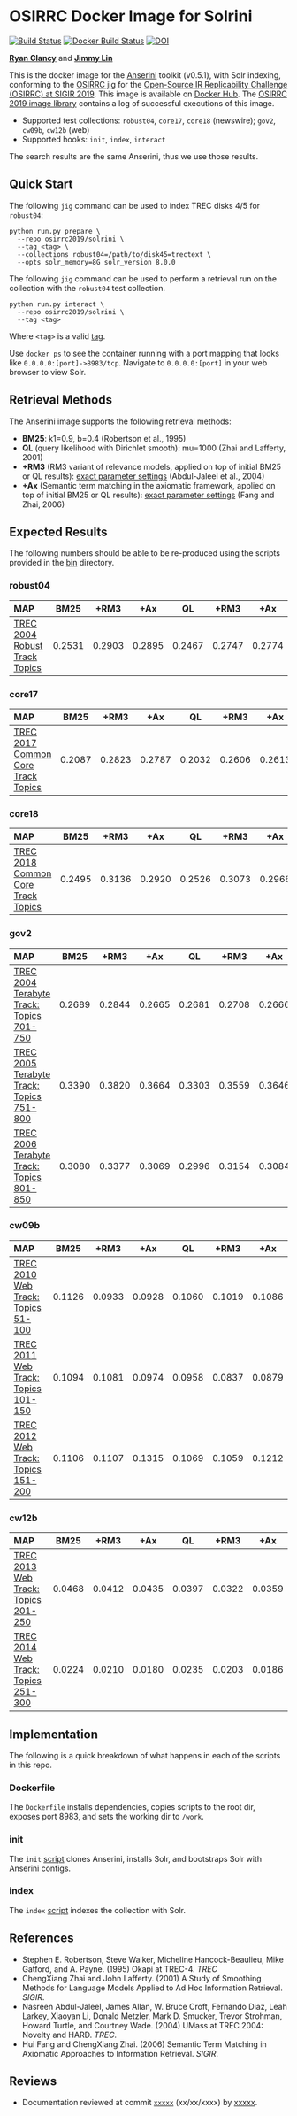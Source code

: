 # OSIRRC Docker Image for Solrini

[![Build Status](https://travis-ci.com/osirrc/solrini-docker.svg?branch=master)](https://travis-ci.com/osirrc/solrini-docker)
[![Docker Build Status](https://img.shields.io/docker/cloud/build/osirrc2019/solrini.svg)](https://hub.docker.com/r/osirrc2019/solrini)
[![DOI](https://zenodo.org/badge/182200684.svg)](https://zenodo.org/badge/latestdoi/182200684)

[**Ryan Clancy**](https://github.com/r-clancy/) and [**Jimmy Lin**](https://github.com/lintool/)

This is the docker image for the [Anserini](http://anserini.io/) toolkit (v0.5.1), with Solr indexing, conforming to the [OSIRRC jig](https://github.com/osirrc/jig/) for the [Open-Source IR Replicability Challenge (OSIRRC) at SIGIR 2019](https://osirrc.github.io/osirrc2019/).
This image is available on [Docker Hub](https://hub.docker.com/r/osirrc2019/solrini).
The [OSIRRC 2019 image library](https://github.com/osirrc/osirrc2019-library) contains a log of successful executions of this image.

+ Supported test collections: `robust04`, `core17`, `core18` (newswire); `gov2`, `cw09b`, `cw12b` (web)
+ Supported hooks: `init`, `index`, `interact`

The search results are the same Anserini, thus we use those results.

## Quick Start

The following `jig` command can be used to index TREC disks 4/5 for `robust04`:

```
python run.py prepare \
  --repo osirrc2019/solrini \
  --tag <tag> \
  --collections robust04=/path/to/disk45=trectext \
  --opts solr_memory=8G solr_version 8.0.0
```

The following `jig` command can be used to perform a retrieval run on the collection with the `robust04` test collection.

```
python run.py interact \
  --repo osirrc2019/solrini \
  --tag <tag>
```

Where `<tag>` is a valid [tag](https://github.com/osirrc/solrini-docker/tags).

Use `docker ps` to see the container running with a port mapping that looks like `0.0.0.0:[port]->8983/tcp`. Navigate to `0.0.0.0:[port]` in your web browser to view Solr.

## Retrieval Methods

The Anserini image supports the following retrieval methods:

+ **BM25**: k1=0.9, b=0.4 (Robertson et al., 1995)
+ **QL** (query likelihood with Dirichlet smooth): mu=1000 (Zhai and Lafferty, 2001)
+ **+RM3** (RM3 variant of relevance models, applied on top of initial BM25 or QL results): [exact parameter settings](https://github.com/castorini/anserini/blob/master/src/main/java/io/anserini/search/SearchArgs.java) (Abdul-Jaleel et al., 2004)
+ **+Ax** (Semantic term matching in the axiomatic framework, applied on top of initial BM25 or QL results): [exact parameter settings](https://github.com/castorini/anserini/blob/master/src/main/java/io/anserini/search/SearchArgs.java) (Fang and Zhai, 2006)

## Expected Results

The following numbers should be able to be re-produced using the scripts provided in the [bin](bin) directory.

### robust04

MAP                                     | BM25      | +RM3      | +Ax       | QL        | +RM3      | +Ax       |
:---------------------------------------|-----------|-----------|-----------|-----------|-----------|-----------|
[TREC 2004 Robust Track Topics](http://trec.nist.gov/data/robust/04.testset.gz)| 0.2531    | 0.2903    | 0.2895    | 0.2467    | 0.2747    | 0.2774    |

### core17

MAP                                     | BM25      | +RM3      | +Ax       | QL        | +RM3      | +Ax       |
:---------------------------------------|-----------|-----------|-----------|-----------|-----------|-----------|
[TREC 2017 Common Core Track Topics](https://trec.nist.gov/data/core/core_nist.txt)| 0.2087    | 0.2823    | 0.2787    | 0.2032    | 0.2606    | 0.2613    |

### core18

MAP                                     | BM25      | +RM3  | +Ax   | QL        | +RM3    | +Ax     |
:---------------------------------------|-----------|-----------|-----------|-----------|-----------|-----------|
[TREC 2018 Common Core Track Topics](https://trec.nist.gov/data/core/topics2018.txt)| 0.2495    | 0.3136    | 0.2920    | 0.2526    | 0.3073    | 0.2966    |

### gov2

MAP                                     | BM25      | +RM3      | +Ax       | QL        | +RM3      | +Ax       |
:---------------------------------------|-----------|-----------|-----------|-----------|-----------|-----------|
[TREC 2004 Terabyte Track: Topics 701-750](http://trec.nist.gov/data/terabyte04.html)| 0.2689    | 0.2844    | 0.2665    | 0.2681    | 0.2708    | 0.2666    |
[TREC 2005 Terabyte Track: Topics 751-800](http://trec.nist.gov/data/terabyte05.html)| 0.3390    | 0.3820    | 0.3664    | 0.3303    | 0.3559    | 0.3646    |
[TREC 2006 Terabyte Track: Topics 801-850](http://trec.nist.gov/data/terabyte06.html)| 0.3080    | 0.3377    | 0.3069    | 0.2996    | 0.3154    | 0.3084    |

### cw09b

MAP                                     | BM25      | +RM3      | +Ax       | QL        | +RM3      | +Ax       |
:---------------------------------------|-----------|-----------|-----------|-----------|-----------|-----------|
[TREC 2010 Web Track: Topics 51-100](http://trec.nist.gov/data/web/10/wt2010-topics.xml)| 0.1126    | 0.0933    | 0.0928    | 0.1060    | 0.1019    | 0.1086    |
[TREC 2011 Web Track: Topics 101-150](http://trec.nist.gov/data/web/11/full-topics.xml)| 0.1094    | 0.1081    | 0.0974    | 0.0958    | 0.0837    | 0.0879    |
[TREC 2012 Web Track: Topics 151-200](http://trec.nist.gov/data/web/12/full-topics.xml)| 0.1106    | 0.1107    | 0.1315    | 0.1069    | 0.1059    | 0.1212    |

### cw12b

MAP                                     | BM25      | +RM3      | +Ax       | QL        | +RM3    | +Ax     |
:---------------------------------------|-----------|-----------|-----------|-----------|-----------|-----------|
[TREC 2013 Web Track: Topics 201-250](http://trec.nist.gov/data/web2013.html)| 0.0468    | 0.0412    | 0.0435    | 0.0397    | 0.0322    | 0.0359    |
[TREC 2014 Web Track: Topics 251-300](http://trec.nist.gov/data/web2014.html)| 0.0224    | 0.0210    | 0.0180    | 0.0235    | 0.0203    | 0.0186    |

## Implementation

The following is a quick breakdown of what happens in each of the scripts in this repo.

### Dockerfile

The `Dockerfile` installs dependencies, copies scripts to the root dir, exposes port 8983, and sets the working dir to `/work`.

### init

The `init` [script](init) clones Anserini, installs Solr, and bootstraps Solr with Anserini configs.

### index

The `index` [script](index) indexes the collection with Solr.

## References

+ Stephen E. Robertson, Steve Walker, Micheline Hancock-Beaulieu, Mike Gatford, and A. Payne. (1995) Okapi at TREC-4. _TREC_
+ ChengXiang Zhai and John Lafferty. (2001) A Study of Smoothing Methods for Language Models Applied to Ad Hoc Information Retrieval. _SIGIR_.
+ Nasreen Abdul-Jaleel, James Allan, W. Bruce Croft, Fernando Diaz, Leah Larkey, Xiaoyan Li, Donald Metzler, Mark D. Smucker, Trevor Strohman, Howard Turtle, and Courtney Wade. (2004) UMass at TREC 2004: Novelty and HARD. _TREC_.
+ Hui Fang and ChengXiang Zhai. (2006) Semantic Term Matching in Axiomatic Approaches to Information Retrieval. _SIGIR_.

## Reviews

+ Documentation reviewed at commit [`xxxxx`](xxxxx) (xx/xx/xxxx) by [xxxxx](https://github.com/xxxxx/).

